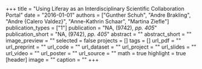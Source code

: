 +++
title = "Using Liferay as an Interdisciplinary Scientific Collaboration Portal"
date = "2016-01-01"
authors = ["Gunther Schuh", "Andre Brakling", "Andre {Calero Valdez}", "Anne-Kathrin Schaar", "Martina Ziefle"]
publication_types = ["1"]
publication = "NA, (9742), _pp. 405_"
publication_short = "NA, (9742), _pp. 405_"
abstract = ""
abstract_short = ""
image_preview = ""
selected = false
projects = []
tags = []
url_pdf = ""
url_preprint = ""
url_code = ""
url_dataset = ""
url_project = ""
url_slides = ""
url_video = ""
url_poster = ""
url_source = ""
math = true
highlight = true
[header]
image = ""
caption = ""
+++
